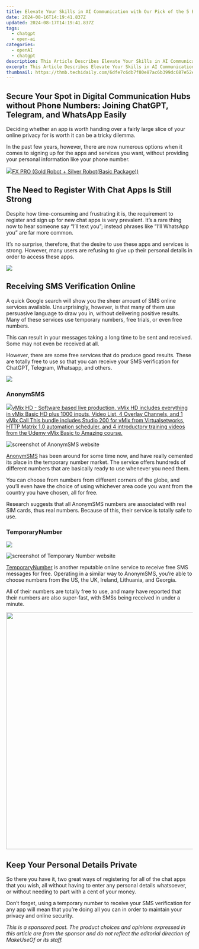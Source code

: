 ```yaml
---
title: Elevate Your Skills in AI Communication with Our Pick of the 5 Best Online Classes
date: 2024-08-16T14:19:41.837Z
updated: 2024-08-17T14:19:41.837Z
tags:
  - chatgpt
  - open-ai
categories:
  - openAI
  - chatgpt
description: This Article Describes Elevate Your Skills in AI Communication with Our Pick of the 5 Best Online Classes
excerpt: This Article Describes Elevate Your Skills in AI Communication with Our Pick of the 5 Best Online Classes
thumbnail: https://thmb.techidaily.com/6dfe7c6db7f80e87ac6b399dc687e52e1d331efd7fce0bd5f581a2c33f337372.jpg
---
```


## Secure Your Spot in Digital Communication Hubs without Phone Numbers: Joining ChatGPT, Telegram, and WhatsApp Easily

 Deciding whether an app is worth handing over a fairly large slice of your online privacy for is worth it can be a tricky dilemma.

 In the past few years, however, there are now numerous options when it comes to signing up for the apps and services you want, without providing your personal information like your phone number.

<!-- affiliate ads begin -->
<a href="https://secure.2checkout.com/order/checkout.php?PRODS=40085955&QTY=1&AFFILIATE=108875&CART=1"><img src="https://secure.avangate.com/images/merchant/f702defbc67edb455949f46babab0c18/products/2_logo9.png" border="0">FX PRO (Gold Robot + Silver Robot(Basic Package))</a>
<!-- affiliate ads end -->
## The Need to Register With Chat Apps Is Still Strong

 Despite how time-consuming and frustrating it is, the requirement to register and sign up for new chat apps is very prevalent. It’s a rare thing now to hear someone say “I’ll text you”; instead phrases like “I’ll WhatsApp you” are far more common.

 It’s no surprise, therefore, that the desire to use these apps and services is strong. However, many users are refusing to give up their personal details in order to access these apps.

<!-- affiliate ads begin -->
<a href="https://secure.2checkout.com/order/checkout.php?PRODS=3851655&QTY=1&AFFILIATE=108875&CART=1"><img src="http://www.aiseesoft.com/avangate/30p/banner.jpg" border="0"></a>
<!-- affiliate ads end -->
## Receiving SMS Verification Online

 A quick Google search will show you the sheer amount of SMS online services available. Unsurprisingly, however, is that many of them use persuasive language to draw you in, without delivering positive results. Many of these services use temporary numbers, free trials, or even free numbers.

 This can result in your messages taking a long time to be sent and received. Some may not even be received at all.

 However, there are some free services that do produce good results. These are totally free to use so that you can receive your SMS verification for ChatGPT, Telegram, Whatsapp, and others.

<!-- affiliate ads begin -->
<a href="https://store.advancedwebranking.com/order/checkout.php?PRODS=4715051&QTY=1&AFFILIATE=108875&CART=1"><img src="https://secure.avangate.com/images/merchant/14edc6ebfdae2e23bbed83d67f50e983/products/33_awr%20logo.png" border="0"></a>
<!-- affiliate ads end -->
### AnonymSMS

<!-- affiliate ads begin -->
<a href="https://secure.2checkout.com/order/checkout.php?PRODS=4718730&QTY=1&AFFILIATE=108875&CART=1"> <img src="https://secure.avangate.com/images/merchant/ce9a6fb2becc2d235e62b125e9260102/products/copy_vMixCallScreenshot1-large.jpg" border="0">vMix HD - Software based live production. vMix HD includes everything in vMix Basic HD plus 1000 inputs, Video List, 4 Overlay Channels, and 1 vMix Call 
This bundle includes Studio 200 for vMix from Virtualsetworks, HTTP Matrix 1.0 automation scheduler, and 4 introductory training videos from the Udemy vMix Basic to Amazing course. </a>
<!-- affiliate ads end -->
![screenshot of AnonymSMS website](https://static1.makeuseofimages.com/wordpress/wp-content/uploads/2023/06/sms-anonymsms.jpg)

[AnonymSMS](https://anonymsms.com/) has been around for some time now, and have really cemented its place in the temporary number market. The service offers hundreds of different numbers that are basically ready to use whenever you need them.

 You can choose from numbers from different corners of the globe, and you’ll even have the choice of using whichever area code you want from the country you have chosen, all for free.

 Research suggests that all AnonymSMS numbers are associated with real SIM cards, thus real numbers. Because of this, their service is totally safe to use.

### TemporaryNumber

<!-- affiliate ads begin -->
<a href="https://secure.2checkout.com/order/checkout.php?PRODS=3546200&QTY=1&AFFILIATE=108875&CART=1"><img src="http://www.binteko.com/sites/default/files/banner01_468x60a.gif" border="0"></a>
<!-- affiliate ads end -->
![screenshot of Temporary Number website](https://static1.makeuseofimages.com/wordpress/wp-content/uploads/2023/06/sms-temporary-number.jpeg)

[TemporaryNumber](https://temporarynumber.com/) is another reputable online service to receive free SMS messages for free. Operating in a similar way to AnonymSMS, you’re able to choose numbers from the US, the UK, Ireland, Lithuania, and Georgia.

 All of their numbers are totally free to use, and many have reported that their numbers are also super-fast, with SMSs being received in under a minute.

<!-- affiliate ads begin -->
<a href="https://ephamedtechinc.pxf.io/c/5597632/2097467/26400?prodsku=B700" target="_top" id="2097467"><img src="//a.impactradius-go.com/display-ad/26400-2097467" border="0" alt="" width="640" height="640"/></a><img height="0" width="0" src="https://imp.pxf.io/i/5597632/2097467/26400" style="position:absolute;visibility:hidden;" border="0" />
<!-- affiliate ads end -->
## Keep Your Personal Details Private

 So there you have it, two great ways of registering for all of the chat apps that you wish, all without having to enter any personal details whatsoever, or without needing to part with a cent of your money.

 Don’t forget, using a temporary number to receive your SMS verification for any app will mean that you’re doing all you can in order to maintain your privacy and online security.

 _This is a sponsored post. The product choices and opinions expressed in this article are from the sponsor and do not reflect the editorial direction of MakeUseOf or its staff._


<ins class="adsbygoogle"
     style="display:block"
     data-ad-format="autorelaxed"
     data-ad-client="ca-pub-7571918770474297"
     data-ad-slot="1223367746"></ins>



<ins class="adsbygoogle"
     style="display:block"
     data-ad-client="ca-pub-7571918770474297"
     data-ad-slot="8358498916"
     data-ad-format="auto"
     data-full-width-responsive="true"></ins>



